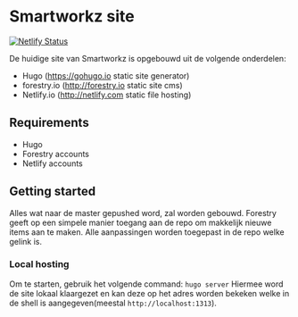 # Smartworkz site

[![Netlify Status](https://api.netlify.com/api/v1/badges/6eac4cea-1da3-46fd-9213-24c3114d204e/deploy-status)](https://app.netlify.com/sites/boring-heisenberg-e4c346/deploys)

De huidige site van Smartworkz is opgebouwd uit de volgende onderdelen:

- Hugo (https://gohugo.io static site generator)
- forestry.io (http://forestry.io static site cms)
- Netlify.io (http://netlify.com static file hosting)

## Requirements

- Hugo
- Forestry accounts
- Netlify accounts

## Getting started

Alles wat naar de master gepushed word, zal worden gebouwd.
Forestry geeft op een simpele manier toegang aan de repo om makkelijk nieuwe items aan te maken. Alle aanpassingen worden toegepast in de repo welke gelink is.

### Local hosting

Om te starten, gebruik het volgende command: `hugo server`
Hiermee word de site lokaal klaargezet en kan deze op het adres worden bekeken welke in de shell is aangegeven(meestal `http://localhost:1313`).
